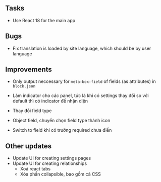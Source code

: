 ## Tasks
- Use React 18 for the main app

## Bugs
- Fix translation is loaded by site language, which should be by user language

## Improvements
- Only output neccessary for `meta-box-field` of fields (as attributes) in `block.json`

- Làm indicator cho các panel, tức là khi có settings thay đổi so với default thì có indicator để nhận diện
- Thay đổi field type
- Object field, chuyển chọn field type thành icon
- Switch to field khi có trường required chưa điền

## Other updates

- Update UI for creating settings pages
- Update UI for creating relationships
	- Xoá react tabs
	- Xóa phần collapsible, bao gồm cả CSS
